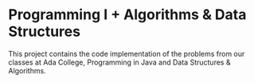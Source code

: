 # Programming I + Algorithms & Data Structures

This project contains the code implementation of the problems from our classes
 at Ada College, Programming in Java and Data Structures & Algorithms.
